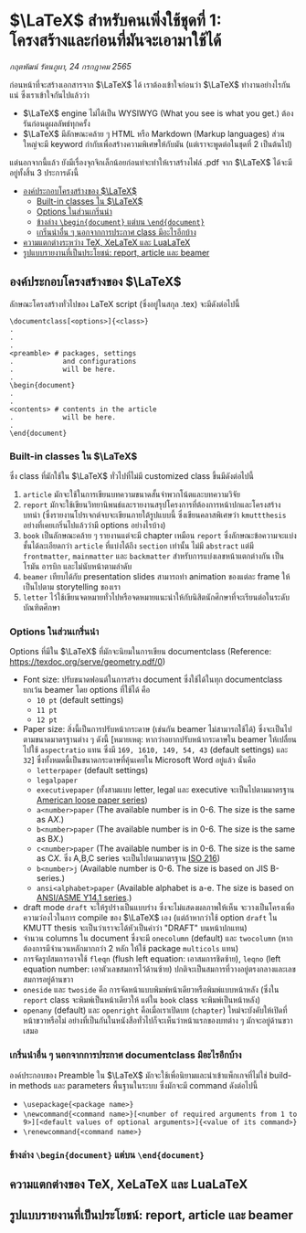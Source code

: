 # $\LaTeX$ สำหรับคนเพิ่งใช้ชุดที่ 1:<br> โครงสร้างและก่อนที่มันจะเอามาใช้ได้

*กฤตพัฒน์ รัตนภูผา, 24 กรกฎาคม 2565*

ก่อนหน้าที่จะสร้างเอกสารจาก $\LaTeX$ ได้ เราต้องเข้าใจก่อนว่า $\LaTeX$ ทำงานอย่างไรกันแน่ ซึ่งเราเข้าใจกันไปแล้วว่า

- $\LaTeX$ engine ไม่ได้เป็น WYSIWYG (What you see is what you get.) ต้องรันก่อนดูผลลัพธ์ทุกครั้ง
- $\LaTeX$ มีลักษณะคล้าย ๆ HTML หรือ Markdown (Markup languages) ส่วนใหญ่จะมี keyword กำกับเพื่อสร้างความพิเศษให้กับมัน (แต่เราจะพูดต่อในชุดที่ 2 เป็นต้นไป)

แต่นอกจากนี้แล้ว ยังมีเรื่องจุกจิกเล็กน้อยก่อนท่จะทำให้เราสร้างไฟล์ .pdf จาก $\LaTeX$ ได้จะมีอยู่ทั้งสิ้น 3 ประการดังนี้

- [องค์ประกอบโครงสร้างของ $\LaTeX$](#องค์ประกอบโครงสร้างของ-latex) 
    - [Built-in classes ใน $\LaTeX$](#built-in-classes-ใน-latex)
    - [Options ในส่วนเกริ่นนำ](#options-ในส่วนเกริ่นนำ)
    - [ข้างล่าง `\begin{document}` แต่บน `\end{document}`](#ข้างล่าง-begindocument-แต่บน-enddocument)
    - [เกริ่นนำอื่น ๆ นอกจากการประกาศ class มีอะไรอีกบ้าง](#เกริ่นนำอื่น-ๆ-นอกจากการประกาศ-class-มีอะไรอีกบ้าง)
- [ความแตกต่างระหว่าง TeX, XeLaTeX และ LuaLaTeX](#ความแตกต่างของ-tex-xelatex-และ-lualatex)
- [รูปแบบรายงานที่เป็นประโยชน์: report, article และ beamer](#รูปแบบรายงานที่เป็นประโยชน์-report-article-และ-beamer)

## องค์ประกอบโครงสร้างของ $\LaTeX$

ลักษณะโครงสร้างทั่วไปของ LaTeX script (ซึ่งอยู่ในสกุล .tex) จะมีดังต่อไปนี้

```
\documentclass[<options>]{<class>}
.
.
.
<preamble> # packages, settings
.            and configurations
.            will be here.
.
\begin{document}
.
.
<contents> # contents in the article
.            will be here.
.
\end{document}
```

### Built-in classes ใน $\LaTeX$

ซึ่ง class ที่มักใช้ใน $\LaTeX$ ทั่วไปที่ไม่มี customized class ขึ้นมีดังต่อไปนี้

1. `article` มักจะใช้ในการเขียนบทความขนาดสั้นจำพวกโน้ตและบทความวิจัย
2. `report` มักจะใช้เขียนวิทยานิพนธ์และรายงานสรุปโครงการที่ต้องการหน้าปกและโครงสร้างบทนำ (ซึ่งรายงานโปรเจกต์จบจะเขียนภายใต้รูปแบบนี้ ซึ่งเขียนคลาสพิเศษว่า `kmuttthesis` อย่างที่เคยเกริ่นไปแล้วว่ามี options อย่างไรบ้าง)
3. `book` เป็นลักษณะคล้าย ๆ รายงานแต่จะมี chapter เหมือน  `report` ซึ่งลักษณะข้อความจะแบ่งชั้นได้ละเอียดกว่า `article` ที่แบ่งได้ถึง `section` เท่านั้น ไม่มี `abstract` แต่มี `frontmatter`, `mainmatter` และ `backmatter` สำหรับการแบ่งเลขหน้าแตกต่างกัน เป็นโรมัน อารบิก และไม่นับหน้าตามลำดับ
4. `beamer` เทียบได้กับ presentation slides สามารถทำ animation ของแต่ละ frame ให้เป็นไปตาม storytelling ของเรา
5. `letter` ไว้ใช้เขียนจดหมายทั่วไปหรือจดหมายแนะนำให้กับนิสิตนักศึกษาที่จะเรียนต่อในระดับบัณฑิตศึกษา

### Options ในส่วนเกริ่นนำ

Options ที่มีใน $\LaTeX$ ที่มักจะนิยมในการเขียน documentclass (Reference: https://texdoc.org/serve/geometry.pdf/0)

- Font size: ปรับขนาดฟอนต์ในการสร้าง document ซึ่งใช้ได้ในทุก documentclass ยกเว้น beamer โดย options ที่ใช้ได้ คือ
  - `10 pt` (default settings)
  - `11 pt`
  - `12 pt`
- Paper size: สิ่งนี้เป็นการปรับหน้ากระดาษ (เช่นกัน beamer ไม่สามารถใช้ได้) ซึ่งจะเป็นไปตามขนาดมาตรฐานต่าง ๆ ดังนี้ [หมายเหตุ: หากว่าอยากปรับหน้ากระดาษใน beamer ให้เปลื่ยนไปใช้ `aspectratio` แทน ซึ่งมี `169, 1610, 149, 54, 43` (default settings) และ `32`] ซึ่งทั้งหมดนี้เป็นขนาดกระดาษที่คุ้นเคยใน Microsoft Word อยู่แล้ว นั่นคือ
  - `letterpaper` (default settings)
  - `legalpaper`
  - `executivepaper` (ทั้งสามแบบ letter, legal และ executive จะเป็นไปตามมาตรฐาน [American loose paper series](https://www.a2-size.com/american-paper-sizes/))
  - `a<number>paper` (The available number is in 0-6. The size is the same as A*X*.)
  - `b<number>paper` (The available number is in 0-6. The size is the same as B*X*.)
  - `c<number>paper` (The available number is in 0-6. The size is the same as C*X*. ซึ่ง A,B,C series จะเป็นไปตามมาตรฐาน [ISO 216](https://en.wikipedia.org/wiki/ISO_216))
  - `b<number>j` (Available number is 0-6. The size is based on JIS B-series.)
  - `ansi<alphabet>paper` (Available alphabet is a-e. The size is based on [ANSI/ASME Y14.1 series](https://en.wikipedia.org/wiki/ANSI/ASME_Y14.1).)
- draft mode `draft` จะให้รูปร่างเป็นแบบร่าง ซึ่งจะไม่แสดงผลภาพให้เห็น จะวางเป็นโครงเพื่อความว่องไวในการ compile ของ $\LaTeX$ เอง (แต่ถ้าหากว่าใช้ option `draft` ใน KMUTT thesis จะเป็นว่าเราจะได้หัวเป็นคำว่า "DRAFT" บนหน้าปกแทน)
- จำนวน columns ใน document ซึ่งจะมี `onecolumn` (default) และ `twocolumn` (หากต้องการมีจำนวนหลักมากกว่า 2 หลัก ให้ใช้ package `multicols` แทน)
- การจัดรูปสมการอาจใช้ `fleqn` (flush left equation: เอาสมการชิดซ้าย), `leqno` (left equation number: เอาตัวเลขสมการไว้ด้านซ้าย) ปกติจะเป็นสมการที่วางอยู่ตรงกลางและเลขสมการอยู่ด้านขวา
- `oneside` และ `twoside` คือ การจัดหน้าแบบพิมพ์หน้าเดียวหรือพิมพ์แบบหน้าหลัง (ซึ่งใน `report` class จะพิมพ์เป็นหน้าเดียวให้ แต่ใน `book` class จะพิมพ์เป็นหน้าหลัง)
- `openany` (default) และ `openright` คือเมื่อเราเปิดบท (`chapter`) ใหม่จะบังคับให้เปิดที่หน้าขวาหรือไม่ อย่างที่เป็นกันในหนังสือทั่วไปก็จะเห็นว่าหน้าแรกของบทต่าง ๆ มักจะอยู่ด้านขวาเสมอ

### เกริ่นนำอื่น ๆ นอกจากการประกาศ documentclass มีอะไรอีกบ้าง

องค์ประกอบของ Preamble ใน $\LaTeX$ มักจะใช้เพื่อนิยามและนำเข้าแพ็กเกจที่ไม่ใช่ build-in methods และ parameters พื้นฐานในระบบ ซึ่งมักจะมี command ดังต่อไปนี้

- `\usepackage{<package name>}`
- `\newcommand{<command name>}[<number of required arguments from 1 to 9>][<default values of optional arguments>]{<value of its command>}`
- `\renewcommand{<command name>}`

### ข้างล่าง `\begin{document}` แต่บน `\end{document}`

## ความแตกต่างของ TeX, XeLaTeX และ LuaLaTeX

## รูปแบบรายงานที่เป็นประโยชน์: report, article และ beamer